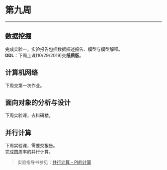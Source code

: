 # 第九周  
---  
## 数据挖掘  
完成实验一，实验报告包括数据描述报告、模型与模型解释。  
**DDL**：下周上课(10/29/2019)交**纸质版**。  

## 计算机网络  
下周交第一次作业。  

## 面向对象的分析与设计  
下周实验课，去科研楼。  

## 并行计算  
下周实验课，需要交报告。  
完成圆周率的并行计算。  
> 实验指导书参见：[并行计算 - PI的计算](../Attachment/并行计算pi.pdf)  